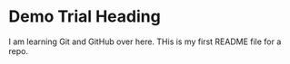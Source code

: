 # Demo Trial Heading

I am learning Git and GitHub over here. THis is my first README file for a repo. 

